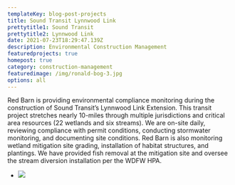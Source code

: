 ```yaml
---
templateKey: blog-post-projects
title: Sound Transit Lynnwood Link
prettytitle1: Sound Transit
prettytitle2: Lynnwood Link
date: 2021-07-23T18:29:47.139Z
description: Environmental Construction Management
featuredprojects: true
homepost: true
category: construction-management
featuredimage: /img/ronald-bog-3.jpg
options: all
---
```

Red Barn is providing environmental compliance monitoring during the construction of Sound Transit’s Lynnwood Link Extension. This transit project stretches nearly 10-miles through multiple jurisdictions and critical area resources (22 wetlands and six streams). We are on-site daily, reviewing compliance with permit conditions, conducting stormwater monitoring, and documenting site conditions. Red Barn is also monitoring wetland mitigation site grading, installation of habitat structures, and plantings. We have provided fish removal at the mitigation site and oversee the stream diversion installation per the WDFW HPA.

* ![](/img/ronald-bog-5.jpg)